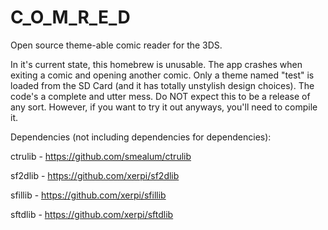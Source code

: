 # C_O_M_R_E_D
Open source theme-able comic reader for the 3DS.  

In it's current state, this homebrew is unusable.  The app crashes when exiting a comic and opening another comic.  Only a theme named "test" is loaded from the SD Card (and it has totally unstylish design choices).  The code's a complete and utter mess.  Do NOT expect this to be a release of any sort.  However, if you want to try it out anyways, you'll need to compile it.

Dependencies (not including dependencies for dependencies):

ctrulib - https://github.com/smealum/ctrulib

sf2dlib - https://github.com/xerpi/sf2dlib

sfillib - https://github.com/xerpi/sfillib

sftdlib - https://github.com/xerpi/sftdlib
